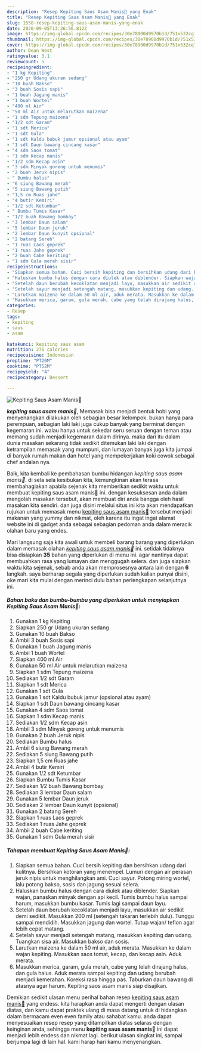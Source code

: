 ```yaml
---
description: "Resep Kepiting Saus Asam Manis🦀 yang Enak"
title: "Resep Kepiting Saus Asam Manis🦀 yang Enak"
slug: 1558-resep-kepiting-saus-asam-manis-yang-enak
date: 2020-09-05T13:26:56.812Z
image: https://img-global.cpcdn.com/recipes/30e78900d9970b1d/751x532cq70/kepiting-saus-asam-manis🦀-foto-resep-utama.jpg
thumbnail: https://img-global.cpcdn.com/recipes/30e78900d9970b1d/751x532cq70/kepiting-saus-asam-manis🦀-foto-resep-utama.jpg
cover: https://img-global.cpcdn.com/recipes/30e78900d9970b1d/751x532cq70/kepiting-saus-asam-manis🦀-foto-resep-utama.jpg
author: Dean West
ratingvalue: 3.1
reviewcount: 5
recipeingredient:
- "1 kg Kepiting"
- "250 gr Udang ukuran sedang"
- "10 buah Bakso"
- "3 buah Sosis sapi"
- "1 buah Jagung manis"
- "1 buah Wortel"
- "400 ml Air"
- "50 ml Air untuk melarutkan maizena"
- "1 sdm Tepung maizena"
- "1/2 sdt Garam"
- "1 sdt Merica"
- "1 sdt Gula"
- "1 sdt Kaldu bubuk jamur opsional atau ayam"
- "1 sdt Daun bawang cincang kasar"
- "4 sdm Saos tomat"
- "1 sdm Kecap manis"
- "1/2 sdm Kecap asin"
- "3 sdm Minyak goreng untuk menumis"
- "2 buah Jeruk nipis"
- " Bumbu halus"
- "6 siung Bawang merah"
- "5 siung Bawang putih"
- "1,5 cm Ruas jahe"
- "4 butir Kemiri"
- "1/2 sdt Ketumbar"
- " Bumbu Tumis Kasar"
- "1/2 buah Bawang bombay"
- "3 lembar Daun salam"
- "5 lembar Daun jeruk"
- "2 lembar Daun kunyit opsional"
- "2 batang Sereh"
- "1 ruas Laos geprek"
- "1 ruas Jahe geprek"
- "2 buah Cabe keriting"
- "1 sdm Gula merah sisir"
recipeinstructions:
- "Siapkan semua bahan. Cuci bersih kepiting dan bersihkan udang dari kulitnya. Bersihkan kotoran yang menempel. Lumuri dengan air perasan jeruk nipis untuk menghilangkan ami. Cuci sayur. Potong miring wortel, lalu potong bakso, sosis dan jagung sesuai selera."
- "Haluskan bumbu halus dengan cara diulek atau diblender. Siapkan wajan, panaskan minyak dengan api kecil. Tumis bumbu halus sampai harum, masukkan bumbu kasar. Tumis lagi sampai daun layu."
- "Setelah daun berubah kecoklatan menjadi layu, masukkan air sedikit demi sedikit. Masukkan 200 ml (setengah takaran terlebih dulu). Tunggu sampai mendidih. Masukkan jagung dan wortel. Tutup wajan/ teflon agar lebih cepat matang."
- "Setelah sayur menjadi setengah matang, masukkan kepiting dan udang. Tuangkan sisa air. Masukkan bakso dan sosis."
- "Larutkan maizena ke dalam 50 ml air, aduk merata. Masukkan ke dalam wajan kepiting. Masukkan saos tomat, kecap, dan kecap asin. Aduk merata."
- "Masukkan merica, garam, gula merah, cabe yang telah dirajang halus, dan gula halus. Aduk merata sampai kepiting dan udang berubah menjadi kemerahan. Koreksi rasa hingga pas. Taburkan daun bawang di atasnya agar harum. Kepiting saos asam manis siap disajikan."
categories:
- Resep
tags:
- kepiting
- saus
- asam

katakunci: kepiting saus asam 
nutrition: 276 calories
recipecuisine: Indonesian
preptime: "PT20M"
cooktime: "PT52M"
recipeyield: "4"
recipecategory: Dessert

---
```



![Kepiting Saus Asam Manis🦀](https://img-global.cpcdn.com/recipes/30e78900d9970b1d/751x532cq70/kepiting-saus-asam-manis🦀-foto-resep-utama.jpg)

<b><i>kepiting saus asam manis🦀</i></b>, Memasak bisa menjadi bentuk hobi yang menyenangkan dilakukan oleh sebagian besar kelompok. bukan hanya para perempuan, sebagian laki laki juga cukup banyak yang berminat dengan kegemaran ini. walau hanya untuk sekedar seru seruan dengan teman atau memang sudah menjadi kegemaran dalam dirinya. maka dari itu dalam dunia masakan sekarang tidak sedikit ditemukan laki laki dengan ketrampilan memasak yang mumpuni, dan lumayan banyak juga kita jumpai di banyak rumah makan dan hotel yang mempekerjakan koki cowok sebagai chef andalan nya.



Baik, kita kembali ke pembahasan bumbu hidangan <i>kepiting saus asam manis🦀</i>. di sela sela kesibukan kita, kemungkinan akan terasa membahagiakan apabila sejenak kita memberikan sedikit waktu untuk membuat kepiting saus asam manis🦀 ini. dengan kesuksesan anda dalam mengolah masakan tersebut, akan membuat diri anda bangga oleh hasil masakan kita sendiri. dan juga disini melalui situs ini kita akan mendapatkan rujukan untuk memasak menu <u>kepiting saus asam manis🦀</u> tersebut menjadi makanan yang yummy dan nikmat, oleh karena itu ingat ingat alamat website ini di gadget anda sebagai sebagian pedoman anda dalam meracik olahan baru yang endes.


Mari langsung saja kita awali untuk membeli barang barang yang diperlukan dalam memasak olahan <u><i>kepiting saus asam manis🦀</i></u> ini. setidak tidaknya bisa disiapkan <b>35</b> bahan yang diperlukan di menu ini. agar nantinya dapat membuahkan rasa yang lumayan dan menggugah selera. dan juga siapkan waktu kita sejenak, sebab anda akan memprosesnya antara lain dengan <b>6</b> langkah. saya berharap segala yang diperlukan sudah kalian punyai disini, oke mari kita mulai dengan merinci dulu bahan perlengkapan selanjutnya ini.

<!--inarticleads1-->

##### Bahan baku dan bumbu-bumbu yang diperlukan untuk menyiapkan Kepiting Saus Asam Manis🦀:

1. Gunakan 1 kg Kepiting
1. Siapkan 250 gr Udang ukuran sedang
1. Gunakan 10 buah Bakso
1. Ambil 3 buah Sosis sapi
1. Gunakan 1 buah Jagung manis
1. Ambil 1 buah Wortel
1. Siapkan 400 ml Air
1. Gunakan 50 ml Air untuk melarutkan maizena
1. Siapkan 1 sdm Tepung maizena
1. Sediakan 1/2 sdt Garam
1. Siapkan 1 sdt Merica
1. Gunakan 1 sdt Gula
1. Gunakan 1 sdt Kaldu bubuk jamur (opsional atau ayam)
1. Siapkan 1 sdt Daun bawang cincang kasar
1. Gunakan 4 sdm Saos tomat
1. Siapkan 1 sdm Kecap manis
1. Sediakan 1/2 sdm Kecap asin
1. Ambil 3 sdm Minyak goreng untuk menumis
1. Gunakan 2 buah Jeruk nipis
1. Sediakan  Bumbu halus
1. Ambil 6 siung Bawang merah
1. Sediakan 5 siung Bawang putih
1. Siapkan 1,5 cm Ruas jahe
1. Ambil 4 butir Kemiri
1. Gunakan 1/2 sdt Ketumbar
1. Siapkan  Bumbu Tumis Kasar
1. Sediakan 1/2 buah Bawang bombay
1. Sediakan 3 lembar Daun salam
1. Gunakan 5 lembar Daun jeruk
1. Sediakan 2 lembar Daun kunyit (opsional)
1. Gunakan 2 batang Sereh
1. Siapkan 1 ruas Laos geprek
1. Sediakan 1 ruas Jahe geprek
1. Ambil 2 buah Cabe keriting
1. Gunakan 1 sdm Gula merah sisir




<!--inarticleads2-->

##### Tahapan membuat Kepiting Saus Asam Manis🦀:

1. Siapkan semua bahan. Cuci bersih kepiting dan bersihkan udang dari kulitnya. Bersihkan kotoran yang menempel. Lumuri dengan air perasan jeruk nipis untuk menghilangkan ami. Cuci sayur. Potong miring wortel, lalu potong bakso, sosis dan jagung sesuai selera.
1. Haluskan bumbu halus dengan cara diulek atau diblender. Siapkan wajan, panaskan minyak dengan api kecil. Tumis bumbu halus sampai harum, masukkan bumbu kasar. Tumis lagi sampai daun layu.
1. Setelah daun berubah kecoklatan menjadi layu, masukkan air sedikit demi sedikit. Masukkan 200 ml (setengah takaran terlebih dulu). Tunggu sampai mendidih. Masukkan jagung dan wortel. Tutup wajan/ teflon agar lebih cepat matang.
1. Setelah sayur menjadi setengah matang, masukkan kepiting dan udang. Tuangkan sisa air. Masukkan bakso dan sosis.
1. Larutkan maizena ke dalam 50 ml air, aduk merata. Masukkan ke dalam wajan kepiting. Masukkan saos tomat, kecap, dan kecap asin. Aduk merata.
1. Masukkan merica, garam, gula merah, cabe yang telah dirajang halus, dan gula halus. Aduk merata sampai kepiting dan udang berubah menjadi kemerahan. Koreksi rasa hingga pas. Taburkan daun bawang di atasnya agar harum. Kepiting saos asam manis siap disajikan.




Demikian sedikit ulasan menu perihal bahan resep <u>kepiting saus asam manis🦀</u> yang endess. kita harapkan anda dapat mengerti dengan ulasan diatas, dan kamu dapat praktek ulang di masa datang untuk di hidangkan dalam bermacam even even family atau sahabat kamu. anda dapat menyesuaikan resep resep yang ditampilkan diatas selaras dengan keinginan anda, sehingga menu <b>kepiting saus asam manis🦀</b> ini dapat menjadi lebih endess dan nikmat lagi. berikut ulasan singkat ini, sampai berjumpa lagi di lain hal. kami harap hari kamu menyenangkan.
